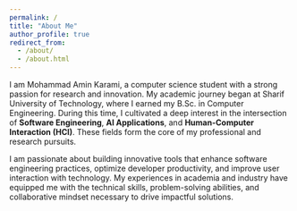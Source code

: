 ```yaml
---
permalink: /
title: "About Me"
author_profile: true
redirect_from: 
  - /about/
  - /about.html
---
```


I am Mohammad Amin Karami, a computer science student with a strong passion for research and innovation. My academic journey began at Sharif University of Technology, where I earned my B.Sc. in Computer Engineering. During this time, I cultivated a deep interest in the intersection of **Software Engineering**, **AI Applications**, and **Human-Computer Interaction (HCI)**. These fields form the core of my professional and research pursuits.

I am passionate about building innovative tools that enhance software engineering practices, optimize developer productivity, and improve user interaction with technology. My experiences in academia and industry have equipped me with the technical skills, problem-solving abilities, and collaborative mindset necessary to drive impactful solutions.
